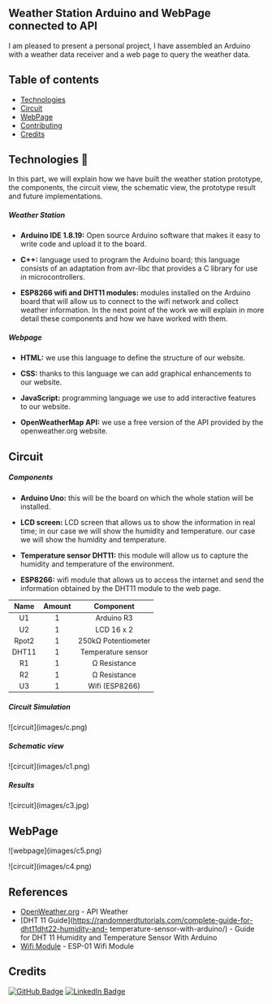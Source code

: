 ## Weather Station Arduino and WebPage connected to API

I am pleased to present a personal project, I have assembled an Arduino with a weather data receiver and a web page to query the weather data.

## Table of contents

* [Technologies](#technologies)
* [Circuit](#circuit)
* [WebPage](#webpage)
* [Contributing](#contributing)
* [Credits](#credits)

## Technologies :rat:

In this part, we will explain how we have built the weather station prototype, the components, the circuit view, the schematic view, the prototype result and future implementations.

##### Weather Station

- <strong>Arduino IDE 1.8.19:</strong> Open source Arduino software that makes it easy to write code and upload it to the board.

- <strong>C++:</strong> language used to program the Arduino board; this language consists of an adaptation from avr-libc that provides a C library for use in microcontrollers.

- <strong>ESP8266 wifi and DHT11 modules:</strong> modules installed on the Arduino board that will allow us to connect to the wifi network and collect weather information. In the next point of the work we will explain in more detail these components and how we have worked with them.

##### Webpage

- <strong>HTML:</strong> we use this language to define the structure of our website.

- <strong>CSS:</strong> thanks to this language we can add graphical enhancements to our website.

- <strong>JavaScript:</strong> programming language we use to add interactive features to our website.

- <strong>OpenWeatherMap API:</strong> we use a free version of the API provided by the openweather.org website.

## Circuit
##### Components

- <strong>Arduino Uno:</strong> this will be the board on which the whole station will be installed.

- <strong>LCD screen:</strong> LCD screen that allows us to show the information in real time; in our case we will show the humidity and temperature. our case we will show the humidity and temperature.

- <strong>Temperature sensor DHT11:</strong> this module will allow us to capture the humidity and temperature of the environment.

- <strong>ESP8266:</strong> wifi module that allows us to access the internet and send the information obtained by the DHT11 module to the web page.

<center>

|  Name | Amount | Component |
|:----------:|:----------:|:----------:|
| U1    | 1   |Arduino R3 |
| U2    | 1   |LCD 16 x 2 |
| Rpot2    | 1   |250k&Omega; Potentiometer |
| DHT11   | 1   |Temperature sensor |
| R1    | 1   | &Omega; Resistance|
| R2    | 1   | &Omega; Resistance |
| U3  | 1   | Wifi (ESP8266) |

</center>

##### Circuit Simulation
<p>
![circuit](images/c.png)
</p>

##### Schematic view
<p>
![circuit](images/c1.png)
</p>

##### Results
<p>
![circuit](images/c3.jpg)
</p>

## WebPage
<p>
![webpage](images/c5.png)
</p>
<p>
![circuit](images/c4.png)
</p>

## References

* [OpenWeather.org](https://openweathermap.org/current) - API Weather
* [DHT 11 Guide](https://randomnerdtutorials.com/complete-guide-for-dht11dht22-humidity-and- temperature-sensor-with-arduino/) - Guide for DHT 11 Humidity and Temperature Sensor With Arduino
* [Wifi Module](https://www.microchip.ua/wireless/esp01.pdf) - ESP-01 Wifi Module

## Credits

[![GitHub Badge](https://img.shields.io/badge/GitHub-100000?style=for-the-badge&logo=github&logoColor=white)](https://github.com/juanunez92)			[![LinkedIn Badge](https://img.shields.io/badge/LinkedIn-0077B5?style=for-the-badge&logo=linkedin&logoColor=white)](https://www.linkedin.com/in/jnuneznun/)


